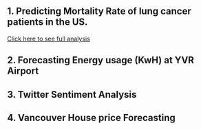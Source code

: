 
## 1. Predicting Mortality Rate of lung cancer patients in the US. 
[Click here to see full analysis](https://github.com/tan1310/Data-Projects/blob/main/BAIT509-Project-Final-Tanmay.ipynb)


## 2. Forecasting Energy usage (KwH) at YVR Airport 


## 3. Twitter Sentiment Analysis


## 4. Vancouver House price Forecasting




